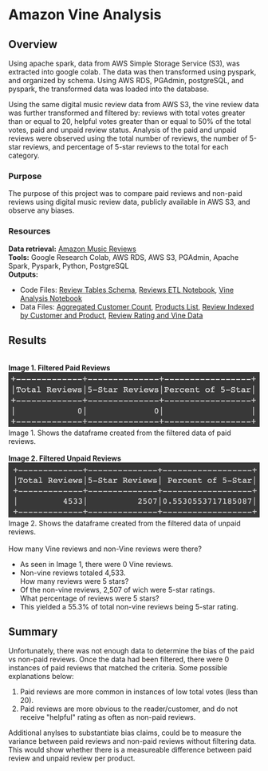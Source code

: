 # Amazon Vine Analysis
## Overview
Using apache spark, data from AWS Simple Storage Service (S3), was extracted into google colab. The data was then transformed using pyspark, and organized by schema. Using AWS RDS, PGAdmin, postgreSQL, and pyspark, the transformed data was loaded into the database. 

Using the same digital music review data from AWS S3, the vine review data was further transformed and filtered by: reviews with total votes greater than or equal to 20, helpful votes greater than or equal to 50% of the total votes, paid and unpaid review status. Analysis of the paid and unpaid reviews were observed using the total number of reviews, the number of 5-star reviews, and percentage of 5-star reviews to the total for each category. 

### Purpose
The purpose of this project was to compare paid reviews and non-paid reviews using digital music review data, publicly available in AWS S3, and observe any biases.

### Resources
**Data retrieval:** [Amazon Music Reviews](https://s3.amazonaws.com/amazon-reviews-pds/tsv/amazon_reviews_us_Digital_Music_Purchase_v1_00.tsv.gz)<br>
**Tools:** Google Research Colab, AWS RDS, AWS S3, PGAdmin, Apache Spark, Pyspark, Python, PostgreSQL <br>
**Outputs:** 
 - Code Files: [Review Tables Schema](/Code/reviews_schema.sql), [Reviews ETL Notebook](/Code/Amazon_Reviews_ETL.ipynb), [Vine Analysis Notebook](/Code/Vine_Review_Analysis.ipynb)
 - Data Files: [Aggregated Customer Count](/Data%20Tables/customers.csv), [Products List](/Data%20Tables/products.csv), [Review Indexed by Customer and Product](/Data%20Tables/reviews.csv), [Review Rating and Vine Data](/Data%20Tables/vines.csv)

## Results
<br>**Image 1. Filtered Paid Reviews**
<br>![Image link](/Images/paid_reviews.png)
<br>Image 1. Shows the dataframe created from the filtered data of paid reviews.
<br>
<br>**Image 2. Filtered Unpaid Reviews**
<br>![Image link](/Images/unpaid_reviews.png)
<br>Image 2. Shows the dataframe created from the filtered data of unpaid reviews.
<br>
<br>How many Vine reviews and non-Vine reviews were there?
 - As seen in Image 1, there were 0 Vine reviews. 
 - Non-vine reviews totaled 4,533.
<br>How many reviews were 5 stars?
 - Of the non-vine reviews, 2,507 of wich were 5-star ratings.
<br>What percentage of reviews were 5 stars?
 - This yielded a 55.3% of total non-vine reviews being 5-star rating. 

## Summary
Unfortunately, there was not enough data to determine the bias of the paid vs non-paid reviews. Once the data had been filtered, there were 0 instances of paid reviews that matched the criteria. Some possible explanations below:
 1. Paid reviews are more common in instances of low total votes (less than 20).
 2. Paid reviews are more obvious to the reader/customer, and do not receive "helpful" rating as often as non-paid reviews. 
 
Additional anylses to substantiate bias claims, could be to measure the variance between paid reviews and non-paid reviews without filtering data. This would show whether there is a measureable difference between paid review and unpaid review per product.